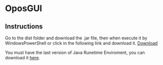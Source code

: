 # OposGUI

## Instructions
Go to the dist folder and download the .jar file, then when execute it by WindowsPowerShell or click in the following link and download it.
[Download](https://github.com/Merce5/OpusGUI/blob/805cec9f62d856b4afe4bc65b0927acb45bdd674/dist/OpusGUI.jar)

You must have the last version of Java Runetime Enviroment, you can download it [here](https://www.java.com/es/download/ie_manual.jsp).
